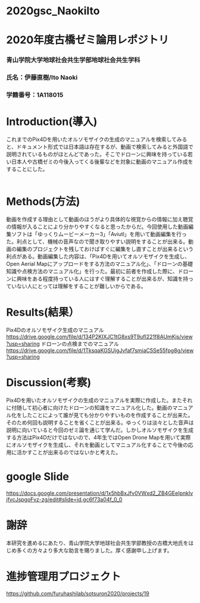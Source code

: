 # 2020gsc_NaokiIto
# 2020年度古橋ゼミ論用レポジトリ
### 青山学院大学地球社会共生学部地球社会共生学科
### 氏名：伊藤直樹/Ito Naoki
### 学籍番号：1A118015

# Introduction(導入)
 これまでのPix4Dを用いたオルソモザイクの生成のマニュアルを検索してみると、ドキュメント形式では日本語は存在するが、動画で検索してみると外国語で説明されているものがほとんどであった。そこでドローンに興味を持っている若い日本人や古橋ゼミの今後入ってくる後輩などを対象に動画のマニュアル作成をすることにした。
 <br>
 <br>
 # Methods(方法)
 動画を作成する理由として動画のほうがより具体的な視覚からの情報に加え聴覚の情報が入ることにより分かりやすくなると思ったからだ。今回使用した動画編集ソフトは「ゆっくりムービーメーカー3」「Aviutl」を用いて動画編集を行った。利点として、機械の音声なので聞き取りやすい説明をすることが出来る。動画の編集のプロジェクトを残しておけばすぐに編集をし直すことが出来るという利点がある。動画編集した内容は、「Pix4Dを用いてオルソモザイクを生成し、Open Aerial Mapにアップロードをする方法のマニュアル化」、「ドローンの基礎知識や点検方法のマニュアル化」を行った。最初に前者を作成した際に、ドローンに興味をある程度持っている人にはすぐ理解することが出来るが、知識を持っていない人にとっては理解をすることが難しいからである。
<br>
# Results(結果）
Pix4Dのオルソモザイク生成のマニュアル
https://drive.google.com/file/d/134P2KIXJC1tG8xs9T9ufl221f8AUmKjs/view?usp=sharing
ドローンの点検までのマニュアル
https://drive.google.com/file/d/1TksqaKGSUjgJvfaf7smiaC5Se55fpg8g/view?usp=sharing
<br>
# Discussion(考察)
Pix4Dを用いたオルソモザイクの生成のマニュアルを実際に作成した。またそれに付随して初心者に向けたドローンの知識をマニュアル化した。動画のマニュアル化をしたことによって誰が見ても分かりやすいものを作成することが出来た。そのため何回も説明することを省くことが出来る。ゆっくりは淡々とした音声は説明に向いていると今回のゼミ論を通じて学んだ。しかしオルソモザイクを生成する方法はPix4Dだけではないので、4年生ではOpen Drone Mapを用いて実際にオルソモザイクを生成し、それを動画としてマニュアル化することで今後の応用に活かすことが出来るのではないかと考えた。
# google Slide
https://docs.google.com/presentation/d/1x5hbBxJfv0VWxd2_ZB4GEeIpnkIvjfvcJspgoFvz-zg/edit#slide=id.gc6f73a04f_0_0
# 謝辞
本研究を進めるにあたり、青山学院大学地球社会共生学部教授の古橋大地氏をはじめ多くの方々より多大な助言を賜りました。厚く感謝申し上げます。
# 進捗管理用プロジェクト
https://github.com/furuhashilab/sotsuron2020/projects/19
